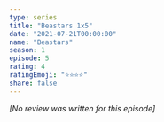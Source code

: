 ```yaml
---
type: series
title: "Beastars 1x5"
date: "2021-07-21T00:00:00"
name: "Beastars"
season: 1
episode: 5
rating: 4
ratingEmoji: "⭐️⭐️⭐️⭐️"
share: false
---
```


*[No review was written for this episode]*
